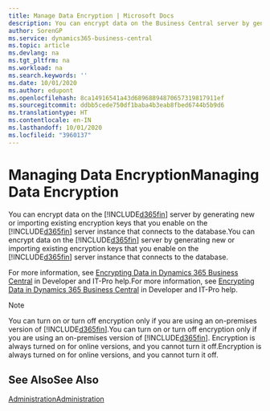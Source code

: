 ```yaml
---
title: Manage Data Encryption | Microsoft Docs
description: You can encrypt data on the Business Central server by generating new or importing existing encryption keys that you enable on the server.
author: SorenGP
ms.service: dynamics365-business-central
ms.topic: article
ms.devlang: na
ms.tgt_pltfrm: na
ms.workload: na
ms.search.keywords: ''
ms.date: 10/01/2020
ms.author: edupont
ms.openlocfilehash: 8ca14916541a43d68968894870657319817911ef
ms.sourcegitcommit: ddbb5cede750df1baba4b3eab8fbed6744b5b9d6
ms.translationtype: HT
ms.contentlocale: en-IN
ms.lasthandoff: 10/01/2020
ms.locfileid: "3960137"
---
```

# <a name="managing-data-encryption"></a><span data-ttu-id="6c441-103">Managing Data Encryption</span><span class="sxs-lookup"><span data-stu-id="6c441-103">Managing Data Encryption</span></span>
<span data-ttu-id="6c441-104">You can encrypt data on the [!INCLUDE[d365fin](includes/d365fin_md.md)] server by generating new or importing existing encryption keys that you enable on the [!INCLUDE[d365fin](includes/d365fin_md.md)] server instance that connects to the database.</span><span class="sxs-lookup"><span data-stu-id="6c441-104">You can encrypt data on the [!INCLUDE[d365fin](includes/d365fin_md.md)] server by generating new or importing existing encryption keys that you enable on the [!INCLUDE[d365fin](includes/d365fin_md.md)] server instance that connects to the database.</span></span>

<span data-ttu-id="6c441-105">For more information, see [Encrypting Data in Dynamics 365 Business Central](/dynamics365/business-central/dev-itpro/developer/devenv-encrypting-data) in Developer and IT-Pro help.</span><span class="sxs-lookup"><span data-stu-id="6c441-105">For more information, see [Encrypting Data in Dynamics 365 Business Central](/dynamics365/business-central/dev-itpro/developer/devenv-encrypting-data) in Developer and IT-Pro help.</span></span>

> [!Note]
> <span data-ttu-id="6c441-106">You can turn on or turn off encryption only if you are using an on-premises version of [!INCLUDE[d365fin](includes/d365fin_md.md)].</span><span class="sxs-lookup"><span data-stu-id="6c441-106">You can turn on or turn off encryption only if you are using an on-premises version of [!INCLUDE[d365fin](includes/d365fin_md.md)].</span></span> <span data-ttu-id="6c441-107">Encryption is always turned on for online versions, and you cannot turn it off.</span><span class="sxs-lookup"><span data-stu-id="6c441-107">Encryption is always turned on for online versions, and you cannot turn it off.</span></span>

## <a name="see-also"></a><span data-ttu-id="6c441-108">See Also</span><span class="sxs-lookup"><span data-stu-id="6c441-108">See Also</span></span>  
[<span data-ttu-id="6c441-109">Administration</span><span class="sxs-lookup"><span data-stu-id="6c441-109">Administration</span></span>](admin-setup-and-administration.md)
